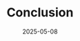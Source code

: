 ---
title: Conclusion 
date: 2025-05-08
tags:
  - Notes 
  - IIT Madras
excludeSearch: false
weight: 30.2
---